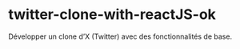 # twitter-clone-with-reactJS-ok
Développer un clone d’X (Twitter) avec des fonctionnalités de base.
